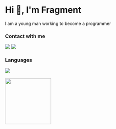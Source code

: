 <h1 align="left">Hi 👋, I'm Fragment</h1>
<p align="left" style>I am a young man working to become a programmer</p>

<h3 align="left">Contact with me</h3>
<div align="left">
<a href="https://t.me/FR46M3N7" target"blank_"><img src="https://img.shields.io/badge/Telegram%20-%2312100E.svg?&style=for-the-badge&logo=telegram&logoColor=008000"></a>
<a href="https://github.com/byfragment" target"blank_"><img src="https://img.shields.io/badge/GitHub%20-%2312100E.svg?&style=for-the-badge&logo=github&logoColor=008000"></a>
</div>

<div align="left">
<h3>Languages</h3>
<a href="https://www.python.com" target"blank_"><img src="https://img.shields.io/badge/Python-%2312100E?style=for-the-badge&logo=python&logoColor=008000"></a>
</div>
<br>
<div align="left">
<a href="https://github.com/byfragment" target="_blank"> 
<img src="https://github-readme-stats.vercel.app/api/?username=byfragment&show_icons=true&title_color=fff&icon_color=79ff97&text_color=9f9f9f&bg_color=151515" width="%100" height="150px">
</div>
